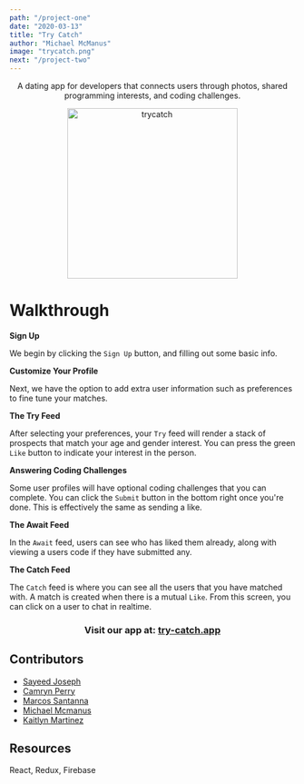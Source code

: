 ```yaml
---
path: "/project-one"
date: "2020-03-13"
title: "Try Catch"
author: "Michael McManus"
image: "trycatch.png"
next: "/project-two"
---
```


<p align="center">
A dating app for developers that connects users through photos, shared programming interests, and coding challenges.</p>
<p align="center">
  <img src="https://i.imgur.com/zw7zF2h.png" width="300" alt="trycatch"/>
</p>

# Walkthrough

**Sign Up**

We begin by clicking the `Sign Up` button, and filling out some basic info.

**Customize Your Profile**

Next, we have the option to add extra user information such as preferences to fine tune your matches.

**The Try Feed**

After selecting your preferences, your `Try` feed will render a stack of prospects that match your age and gender interest. You can press the green `Like` button to indicate your interest in the person.

**Answering Coding Challenges**

Some user profiles will have optional coding challenges that you can complete. You can click the `Submit` button in the bottom right once you're done. This is effectively the same as sending a like.

**The Await Feed**

In the `Await` feed, users can see who has liked them already, along with viewing a users code if they have submitted any.

**The Catch Feed**

The `Catch` feed is where you can see all the users that you have matched with. A match is created when there is a mutual `Like`. From this screen, you can click on a user to chat in realtime.

<h3 align="center">
Visit our app at:
<a href="https://try-catch.app/">try-catch.app</a>
</h3>

## Contributors

- <a href="https://github.com/sjoseph11236">Sayeed Joseph</a>
- <a href="https://github.com/camryn-perry">Camryn Perry</a>
- <a href="https://github.com/mcs2019">Marcos Santanna</a>
- <a href="https://github.com/MikeMcmanus95">Michael Mcmanus</a>
- <a href="https://github.com/kkmartinez95">Kaitlyn Martinez</a>

## Resources

React, Redux, Firebase
